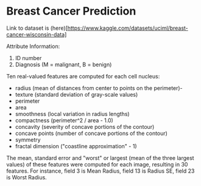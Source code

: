 # Breast Cancer Prediction

Link to dataset is (here)[https://www.kaggle.com/datasets/uciml/breast-cancer-wisconsin-data]

Attribute Information:

1) ID number
2) Diagnosis (M = malignant, B = benign)

Ten real-valued features are computed for each cell nucleus:

- radius (mean of distances from center to points on the perimeter)-
- texture (standard deviation of gray-scale values)
- perimeter
- area
- smoothness (local variation in radius lengths)
- compactness (perimeter^2 / area - 1.0)
- concavity (severity of concave portions of the contour)
- concave points (number of concave portions of the contour)
- symmetry
- fractal dimension ("coastline approximation" - 1)

The mean, standard error and "worst" or largest (mean of the three largest values) of these features were computed for each image, resulting in 30 features. For instance, field 3 is Mean Radius, field 13 is Radius SE, field 23 is Worst Radius.

